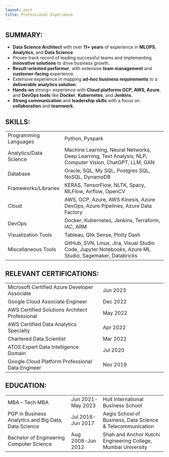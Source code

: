 ```yaml
---
layout: post
title: Professional Experience
--- 
```


<h2>SUMMARY:</h2> 
<ul>
    <li><strong>Data Science Architect</strong> with over <strong>11+ years</strong> of experience in <strong>MLOPS</strong>, <strong>Analytics</strong>, and <strong>Data Science</strong>.</li>
    <li>Proven track record of leading successful teams and implementing <strong>innovative solutions</strong> to drive business growth.</li>
    <li><strong>Result-oriented performer</strong>, with extensive <strong>team management</strong> and <strong>customer-facing</strong> experience.</li>
    <li>Extensive experience in mapping <strong>ad-hoc business requirements</strong> to a <strong>deliverable analytics solution</strong>.</li>
    <li><strong>Hands-on </strong>strong> experience with <strong>Cloud platforms GCP, AWS, Azure</strong>, and <strong>DevOps tools</strong> like <strong>Docker</strong>, <strong>Kubernetes</strong>, and <strong>Jenkins</strong>.</li>
    <li><strong>Strong communication</strong> and <strong>leadership skills</strong> with a focus on <strong>collaboration</strong> and <strong>teamwork</strong>.</li>
</ul>


<h2>SKILLS:</h2>
<table>
    <tr>
        <td style="width:30%;">Programming Languages</td>
        <td>Python, Pyspark</td>
    </tr>
    <tr>
        <td>Analytics/Data Science</td>
        <td>Machine Learning, Neural Networks, Deep Learning, Text Analysis, NLP, Computer Vision, ChatGPT, LLM, GAN</td>
    </tr>
    <tr>
        <td>Database</td>
        <td>Oracle, SQL, My SQL, Postgres SQL, NoSQL, DynamoDB</td>
    </tr>
    <tr>
        <td>Frameworks/Libraries</td>
        <td>KERAS, TensorFlow, NLTK, Spacy, MLFlow, Airflow, OpenCV</td>
    </tr>
    <tr>
        <td>Cloud</td>
        <td>AWS, GCP, Azure, AWS Kinesis, Azure DevOps, Azure Pipelines, Azure Data Factory</td>
    </tr>
    <tr>
        <td>DevOps</td>
        <td>Docker, Kubernetes, Jenkins, Terraform, IAC, ARM</td>
    </tr>
    <tr>
        <td>Visualization Tools</td>
        <td>Tableau, Qlik Sense, Plotly Dash</td>
    </tr>
    <tr>
        <td>Miscellaneous Tools</td>
        <td>GitHub, SVN, Linux, Jira, Visual Studio Code, Jupyter Notebooks, Azure ML Studio, Sagemaker, Databricks</td>
    </tr>
</table>


<h2>RELEVANT CERTIFICATIONS:</h2>
<table>
    <tr>
        <td style="width:60%;">Microsoft Certified Azure Developer Associate</td>
        <td>Jun 2023</td>
    </tr> 
    <tr>
        <td>Google Cloud Associate Engineer</td>
        <td>Dec 2022</td>
    </tr>
    <tr>
        <td>AWS Certified Solutions Architect Professional</td>
        <td>May 2022</td>
    </tr>
    <tr>
        <td>AWS Certified Data Analytics Specialty</td>
        <td>Apr 2022</td>
    </tr>
    <tr>
        <td>Chartered Data Scientist</td>
        <td>Mar 2022</td>
    </tr>
    <tr>
        <td>ATOS Expert Data Intelligence Domain</td>
        <td>Jul 2020</td>
    </tr>
    <tr>
        <td>Google Cloud Platform Professional Data Engineer</td>
        <td>Nov 2019</td>
    </tr>
</table>


<h2>EDUCATION:</h2>
<table>
    <tr>
        <td style="width:40%;">MBA – Tech MBA</td>
        <td style="width:20%;">Jun 2021-May 2023</td>
        <td>Hult International Business School</td>
    </tr>
    <tr>
        <td>PGP in Business Analytics and Big Data, Data Science</td>
        <td>Jul 2016-Jun 2017</td>
        <td>Aegis School of Business, Data Science & Telecommunication</td>
    </tr>
    <tr>
        <td>Bachelor of Engineering Computer Science</td>
        <td>Aug 2008-Jun 2012</td>
        <td>Shah and Anchor Kutchi Engineering College, Mumbai University</td>
    </tr>
</table>
<br/>
<br/>
<br/>
<br/>







